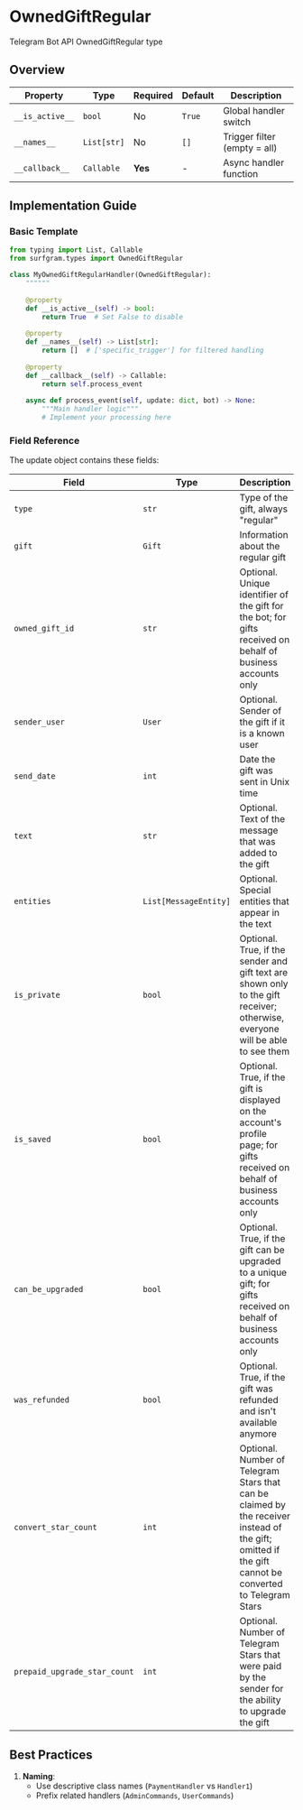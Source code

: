 # OwnedGiftRegular

Telegram Bot API OwnedGiftRegular type

## Overview

| Property        | Type               | Required | Default | Description                              |
|-----------------|--------------------|----------|---------|------------------------------------------|
| `__is_active__` | `bool`             | No       | `True`  | Global handler switch                   |
| `__names__`     | `List[str]`        | No       | `[]`    | Trigger filter (empty = all)            |
| `__callback__`  | `Callable`         | **Yes**  | -       | Async handler function                  |

## Implementation Guide

### Basic Template

```python
from typing import List, Callable
from surfgram.types import OwnedGiftRegular

class MyOwnedGiftRegularHandler(OwnedGiftRegular):
    """"""
    
    @property
    def __is_active__(self) -> bool:
        return True  # Set False to disable
        
    @property
    def __names__(self) -> List[str]:
        return []  # ['specific_trigger'] for filtered handling
        
    @property
    def __callback__(self) -> Callable:
        return self.process_event
        
    async def process_event(self, update: dict, bot) -> None:
        """Main handler logic"""
        # Implement your processing here
```

### Field Reference

The update object contains these fields:

| Field          | Type              | Description                     |
|----------------|-------------------|---------------------------------|
| `type` | `str` | Type of the gift, always "regular" |
| `gift` | `Gift` | Information about the regular gift |
| `owned_gift_id` | `str` | Optional. Unique identifier of the gift for the bot; for gifts received on behalf of business accounts only |
| `sender_user` | `User` | Optional. Sender of the gift if it is a known user |
| `send_date` | `int` | Date the gift was sent in Unix time |
| `text` | `str` | Optional. Text of the message that was added to the gift |
| `entities` | `List[MessageEntity]` | Optional. Special entities that appear in the text |
| `is_private` | `bool` | Optional. True, if the sender and gift text are shown only to the gift receiver; otherwise, everyone will be able to see them |
| `is_saved` | `bool` | Optional. True, if the gift is displayed on the account's profile page; for gifts received on behalf of business accounts only |
| `can_be_upgraded` | `bool` | Optional. True, if the gift can be upgraded to a unique gift; for gifts received on behalf of business accounts only |
| `was_refunded` | `bool` | Optional. True, if the gift was refunded and isn't available anymore |
| `convert_star_count` | `int` | Optional. Number of Telegram Stars that can be claimed by the receiver instead of the gift; omitted if the gift cannot be converted to Telegram Stars |
| `prepaid_upgrade_star_count` | `int` | Optional. Number of Telegram Stars that were paid by the sender for the ability to upgrade the gift |

## Best Practices

1. **Naming**: 
   - Use descriptive class names (`PaymentHandler` vs `Handler1`)
   - Prefix related handlers (`AdminCommands`, `UserCommands`)
